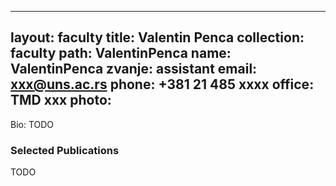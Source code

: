 
---
layout: faculty
title: Valentin Penca
collection: faculty
path: ValentinPenca
name: ValentinPenca
zvanje: assistant
email: xxx@uns.ac.rs
phone: +381 21 485 xxxx
office: TMD xxx
photo: 
---

Bio: TODO

### Selected Publications

TODO
